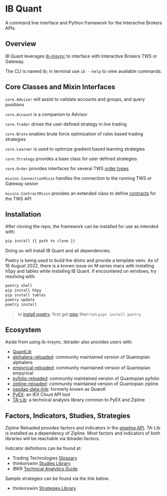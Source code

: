 # IB Quant

A command line interface and Python framework for the Interactive Brokers APIs.


## Overview

IB Quant leverages [ib-insync](https://github.com/erdewit/ib_insync) to interface with Interactive Brokers TWS or Gateway.

The CLI is named ib; in terminal use `ib --help` to view available commands.


## Core Classes and Mixin Interfaces

`core.Advisor` will assist to validate accounts and groups, and query positions

`core.Account` is a companion to Advisor

`core.Trader` drives the user defined strategy in live trading

`core.Brute` enables brute force optimization of rules based trading strategies

`core.Learner` is used to optimize gradient based learning strategies

`core.Strategy` provides a base class for user defined strategies

`core.Order` provides interfaces for several TWS [order types](https://interactivebrokers.github.io/tws-api/available_orders.html)

`mixins.ConnectionMixin` handles the connection to the running TWS or Gateway sesion

`mixins.ContractMixin` provides an extended class to define [contracts](https://interactivebrokers.github.io/tws-api/contracts.html) for the TWS API




## Installation

After cloning the repo, the framework can be installed for use as intended with:

```sh
pip install {{ path to clone }}
```

Doing so will install IB Quant and all dependencies.

Poetry is being used to build the distro and provide a template venv. As of 16 August 2022, there is a known issue on M series macs with installing h5py and tables while installing IB Quant. If encountered on windows, try resolving with:

```sh
poetry shell
pip install h5py
pip install tables
poetry update
poetry install
```

> to [install poetry](https://python-poetry.org/docs/#installing-with-pipx), first get [pipx](https://pypa.github.io/pipx/) then run `pipx install poetry`

## Ecosystem

Aside from using ib-insync, ibtrader also provides users with:

- [QuantLib](https://quantlib-python-docs.readthedocs.io/en/latest/)
- [alphalens-reloaded](https://alphalens.ml4trading.io/): community maintained version of Quantopian alphalens
- [empyrical-reloaded](https://empyrical.ml4trading.io/): community maintained version of Quantopian empyrical
- [pyfolio-reloaded](https://pyfolio.ml4trading.io/): community maintained version of Quantopian pyfolio
- [zipline-reloaded](https://zipline.ml4trading.io/): community maintained version of Quantopian zipline
- [nasdaq-data-link](https://docs.data.nasdaq.com/docs/python-installation): formerly known as Quandl
- [PyEX](https://pyex.readthedocs.io/en/latest/): an IEX Cloud API tool
- [TA-Lib](http://mrjbq7.github.io/ta-lib/): a technical analysis library common to PyEX and Zipline

## Factors, Indicators, Studies, Strategies

Zipline Reloaded provides factors and indicators in the [pipeline API](https://zipline.ml4trading.io/api-reference.html#pipeline-api). TA-Lib is installed as a dependency of Zipline. Most factors and indicators of both libraries will be reachable via ibtrader.factors.

Indicator definitions can be found at:

- Trading Technologies [Glossary](https://library.tradingtechnologies.com/trade/chrt-technical-indicators.html)
- thinkorswim [Studies Library](https://tlc.thinkorswim.com/center/reference/Tech-Indicators/studies-library)
- IBKR [Technical Analytics Guide](https://guides.interactivebrokers.com/tws/twsguide.htm#chartindicatorstop.htm?TocPath=Technical%2520Analytics%257CChart%2520Indicators%257C_____0)

Sample strategies can be found via the link below.

- thinkorswim [Strategies Library](https://tlc.thinkorswim.com/center/reference/Tech-Indicators/strategies)
